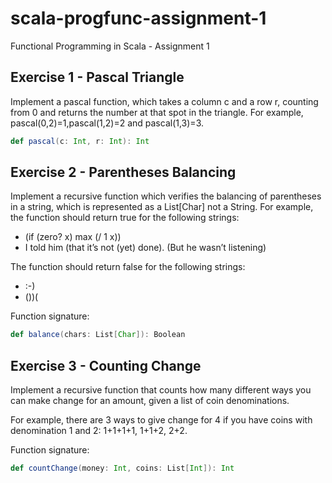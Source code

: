 # scala-progfunc-assignment-1
Functional Programming in Scala - Assignment 1

## Exercise 1 - Pascal Triangle
Implement a pascal function, which takes a column c and a row r, counting from 0 and returns the number at that spot in the triangle. For example, pascal(0,2)=1,pascal(1,2)=2 and pascal(1,3)=3.

```scala
def pascal(c: Int, r: Int): Int
```
## Exercise 2 - Parentheses Balancing
Implement a recursive function which verifies the balancing of parentheses in a string, which is represented as a List[Char] not a String. For example, the function should return true for the following strings:

* (if (zero? x) max (/ 1 x))
* I told him (that it’s not (yet) done). (But he wasn’t listening)

The function should return false for the following strings:

* :-)
* ())(

Function signature:
```scala
def balance(chars: List[Char]): Boolean
```

## Exercise 3 - Counting Change
Implement a recursive function that counts how many different ways you can make change for an amount, given a list of coin denominations.

For example, there are 3 ways to give change for 4 if you have coins with denomination 1 and 2: 1+1+1+1, 1+1+2, 2+2.

Function signature:
```scala
def countChange(money: Int, coins: List[Int]): Int
```
